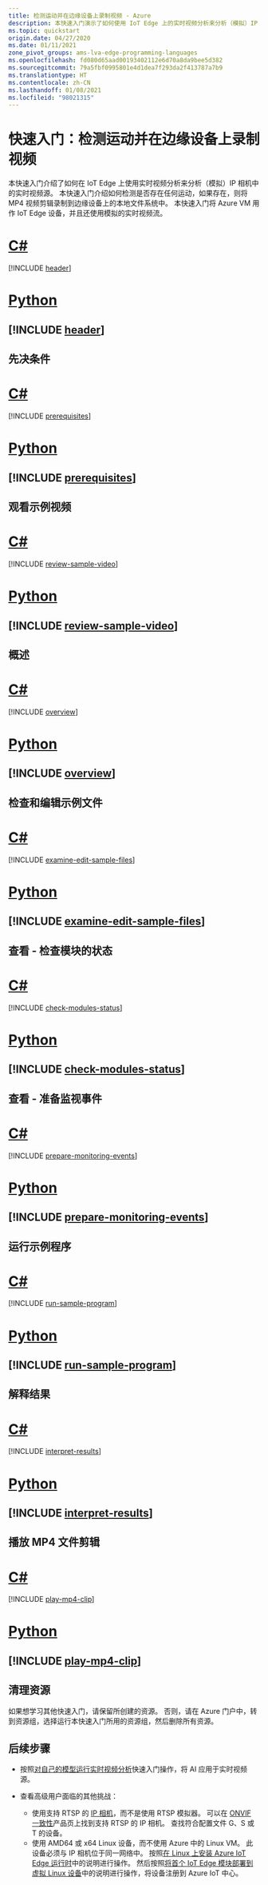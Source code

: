 ```yaml
---
title: 检测运动并在边缘设备上录制视频 - Azure
description: 本快速入门演示了如何使用 IoT Edge 上的实时视频分析来分析（模拟）IP 相机的实时视频源，检测是否存在任何运动，如果存在，则将 MP4 视频剪辑录制到边缘设备上的本地文件系统中。
ms.topic: quickstart
origin.date: 04/27/2020
ms.date: 01/11/2021
zone_pivot_groups: ams-lva-edge-programming-languages
ms.openlocfilehash: fd080d65aad00193402112e6d70a8da9bee5d382
ms.sourcegitcommit: 79a5fbf0995801e4d1dea7f293da2f413787a7b9
ms.translationtype: HT
ms.contentlocale: zh-CN
ms.lasthandoff: 01/08/2021
ms.locfileid: "98021315"
---
```

# <a name="quickstart-detect-motion-and-record-video-on-edge-devices"></a>快速入门：检测运动并在边缘设备上录制视频
 
本快速入门介绍了如何在 IoT Edge 上使用实时视频分析来分析（模拟）IP 相机中的实时视频源。 本快速入门介绍如何检测是否存在任何运动，如果存在，则将 MP4 视频剪辑录制到边缘设备上的本地文件系统中。 本快速入门将 Azure VM 用作 IoT Edge 设备，并且还使用模拟的实时视频流。 

# <a name="c"></a><a name="programming-language-csharp"></a>[C#](#tab/programming-language-csharp)
[!INCLUDE [header](includes/detect-motion-record-video-clips-edge-devices-quickstart/csharp/header.md)]

# <a name="python"></a><a name="programming-language-python"></a>[Python](#tab/programming-language-python)
[!INCLUDE [header](includes/detect-motion-record-video-clips-edge-devices-quickstart/python/header.md)]
---

## <a name="prerequisites"></a>先决条件

# <a name="c"></a><a name="programming-language-csharp"></a>[C#](#tab/programming-language-csharp)
[!INCLUDE [prerequisites](includes/detect-motion-record-video-clips-edge-devices-quickstart/csharp/prerequisites.md)]

# <a name="python"></a><a name="programming-language-python"></a>[Python](#tab/programming-language-python)
[!INCLUDE [prerequisites](includes/detect-motion-record-video-clips-edge-devices-quickstart/python/prerequisites.md)]
---

## <a name="review-the-sample-video"></a>观看示例视频

# <a name="c"></a><a name="programming-language-csharp"></a>[C#](#tab/programming-language-csharp)
[!INCLUDE [review-sample-video](includes/detect-motion-record-video-clips-edge-devices-quickstart/csharp/review-sample-video.md)]

# <a name="python"></a><a name="programming-language-python"></a>[Python](#tab/programming-language-python)
[!INCLUDE [review-sample-video](includes/detect-motion-record-video-clips-edge-devices-quickstart/python/review-sample-video.md)]
---

## <a name="overview"></a>概述

# <a name="c"></a><a name="programming-language-csharp"></a>[C#](#tab/programming-language-csharp)
[!INCLUDE [overview](includes/detect-motion-record-video-clips-edge-devices-quickstart/csharp/overview.md)]

# <a name="python"></a><a name="programming-language-python"></a>[Python](#tab/programming-language-python)
[!INCLUDE [overview](includes/detect-motion-record-video-clips-edge-devices-quickstart/python/overview.md)]
---

## <a name="examine-and-edit-the-sample-files"></a>检查和编辑示例文件

# <a name="c"></a><a name="programming-language-csharp"></a>[C#](#tab/programming-language-csharp)
[!INCLUDE [examine-edit-sample-files](includes/detect-motion-record-video-clips-edge-devices-quickstart/csharp/examine-edit-sample-files.md)]

# <a name="python"></a><a name="programming-language-python"></a>[Python](#tab/programming-language-python)
[!INCLUDE [examine-edit-sample-files](includes/detect-motion-record-video-clips-edge-devices-quickstart/python/examine-edit-sample-files.md)]
---

## <a name="review---check-the-modules-status"></a>查看 - 检查模块的状态

# <a name="c"></a><a name="programming-language-csharp"></a>[C#](#tab/programming-language-csharp)
[!INCLUDE [check-modules-status](includes/detect-motion-record-video-clips-edge-devices-quickstart/csharp/check-modules-status.md)]

# <a name="python"></a><a name="programming-language-python"></a>[Python](#tab/programming-language-python)
[!INCLUDE [check-modules-status](includes/detect-motion-record-video-clips-edge-devices-quickstart/python/check-modules-status.md)]
---

## <a name="review---prepare-for-monitoring-events"></a>查看 - 准备监视事件

# <a name="c"></a><a name="programming-language-csharp"></a>[C#](#tab/programming-language-csharp)
[!INCLUDE [prepare-monitoring-events](includes/detect-motion-record-video-clips-edge-devices-quickstart/csharp/prepare-monitoring-events.md)]

# <a name="python"></a><a name="programming-language-python"></a>[Python](#tab/programming-language-python)
[!INCLUDE [prepare-monitoring-events](includes/detect-motion-record-video-clips-edge-devices-quickstart/python/prepare-monitoring-events.md)]
---

## <a name="run-the-sample-program"></a>运行示例程序

# <a name="c"></a><a name="programming-language-csharp"></a>[C#](#tab/programming-language-csharp)
[!INCLUDE [run-sample-program](includes/detect-motion-record-video-clips-edge-devices-quickstart/csharp/run-sample-program.md)]

# <a name="python"></a><a name="programming-language-python"></a>[Python](#tab/programming-language-python)
[!INCLUDE [run-sample-program](includes/detect-motion-record-video-clips-edge-devices-quickstart/python/run-sample-program.md)]
---

## <a name="interpret-results"></a>解释结果 

# <a name="c"></a><a name="programming-language-csharp"></a>[C#](#tab/programming-language-csharp)
[!INCLUDE [interpret-results](includes/detect-motion-record-video-clips-edge-devices-quickstart/csharp/interpret-results.md)]

# <a name="python"></a><a name="programming-language-python"></a>[Python](#tab/programming-language-python)
[!INCLUDE [interpret-results](includes/detect-motion-record-video-clips-edge-devices-quickstart/python/interpret-results.md)]
---

## <a name="play-the-mp4-clip"></a>播放 MP4 文件剪辑

# <a name="c"></a><a name="programming-language-csharp"></a>[C#](#tab/programming-language-csharp)
[!INCLUDE [play-mp4-clip](includes/detect-motion-record-video-clips-edge-devices-quickstart/csharp/play-mp4-clip.md)]

# <a name="python"></a><a name="programming-language-python"></a>[Python](#tab/programming-language-python)
[!INCLUDE [play-mp4-clip](includes/detect-motion-record-video-clips-edge-devices-quickstart/python/play-mp4-clip.md)]
---

## <a name="clean-up-resources"></a>清理资源

如果想学习其他快速入门，请保留所创建的资源。 否则，请在 Azure 门户中，转到资源组，选择运行本快速入门所用的资源组，然后删除所有资源。

## <a name="next-steps"></a>后续步骤

* 按照[对自己的模型运行实时视频分析](use-your-model-quickstart.md)快速入门操作，将 AI 应用于实时视频源。
* 查看高级用户面临的其他挑战：

    * 使用支持 RTSP 的 [IP 相机](https://en.wikipedia.org/wiki/IP_camera)，而不是使用 RTSP 模拟器。 可以在 [ONVIF 一致性](https://www.onvif.org/conformant-products)产品页上找到支持 RTSP 的 IP 相机。 查找符合配置文件 G、S 或 T 的设备。
    * 使用 AMD64 或 x64 Linux 设备，而不使用 Azure 中的 Linux VM。 此设备必须与 IP 相机位于同一网络中。 按照[在 Linux 上安装 Azure IoT Edge 运行时](../../iot-edge/how-to-install-iot-edge.md)中的说明进行操作。 然后按照[将首个 IoT Edge 模块部署到虚拟 Linux 设备](../../iot-edge/quickstart-linux.md)中的说明进行操作，将设备注册到 Azure IoT 中心。
